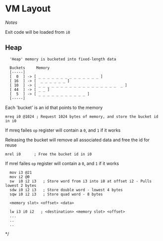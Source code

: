 # VM Layout

*Notes*

Exit code will be loaded from `i0` 



## Heap

```
  'Heap' memory is bucketed into fixed-length data
   
  Buckets     Memory
  [-----]
  [  0  ] -> [ _ _ _ _ _ _ _ _ _ _ _ _ _ _ ]
  [ 16  ] -> [  _ _ _ _ _ _ ]
  [ 10  ] -> [ _ _ _ _ _ _ _ _ _ _ _ _ _ _ _ _ _ _  _ ]
  [ 44  ] -> [ _ _ ]
  [  5  ] -> [ _ _ _ _ _ _ _ _ _ _ _ ]
  [-----]

```

Each 'bucket' is an id that points to the memory

  `mreq i0 @1024 ; Request 1024 bytes of memory, and store the bucket id in i0`


If mreq failes `op` register will contain a `0`, and `1` if it works

Releasing the bucket will remove all associated data and free the id for reuse

  `mrel i0      ; Free the bucket id in i0`

If mrel failes `op` register will contain a `0`, and `1` if it works


```
  mov i3 @21
  mov i2 @0
  sw  i0 i2 i3   ; Store word from i3 into i0 at offset i2 - Pulls lowest 2 bytes
  sdw i0 i2 i3   ; Store double word - lowest 4 bytes
  sqw i0 i2 i3   ; Store quad word - 8 bytes

  <memory slot> <offset> <data>

  lw i3 i0 i2   ; <destination> <memory slot> <offset>
  ...
  ..
  ..
```
*/